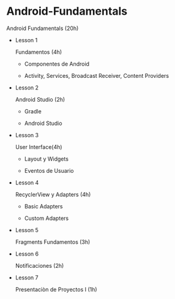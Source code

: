 # Android-Fundamentals
Android Fundamentals (20h)

 - Lesson 1 
    
    Fundamentos (4h)
    
    * Componentes de Android

    * Activity, Services, Broadcast Receiver, Content Providers
     
 - Lesson 2
 
    Android Studio (2h)
    
    * Gradle

    * Android Studio
  
 - Lesson 3
 
    User Interface(4h)
 
    * Layout y Widgets

    * Eventos de Usuario
    
 - Lesson 4
    
    RecyclerView y Adapters (4h)
 
    * Basic Adapters
    
    * Custom Adapters
    
 - Lesson 5
   
   Fragments Fundamentos (3h)
 
 - Lesson 6
   
   Notificaciones (2h)
 
 - Lesson 7
   
   Presentaciòn de Proyectos I (1h)
